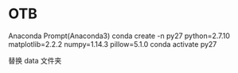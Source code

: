 # OTB
Anaconda Prompt(Anaconda3)
conda create -n py27 python=2.7.10 matplotlib=2.2.2 numpy=1.14.3 pillow=5.1.0
conda activate py27


替换 data 文件夹
